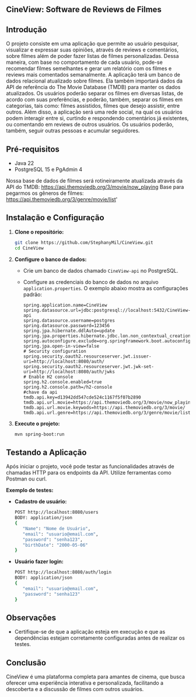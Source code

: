 ## CineView: Software de Reviews de Filmes

## Introdução

O projeto consiste em uma aplicação que permite ao usuário pesquisar, visualizar e
expressar suas opiniões, através de reviews e comentários, sobre filmes além de poder fazer
listas de filmes personalizadas. Dessa maneira, com base no comportamento de cada usuário,
pode-se recomendar filmes semelhantes e gerar um relatório com os filmes e reviews mais
comentados semanalmente.
A aplicação terá um banco de dados relacional atualizado sobre filmes. Ela também
importará dados da API de referência do The Movie Database (TMDB) para manter os dados
atualizados. Os usuários poderão separar os filmes em diversas listas, de acordo com suas
preferências, e poderão, também, separar os filmes em categorias, tais como: filmes
assistidos, filmes que desejo assistir, entre outros.
Além disso, a aplicação será uma rede social, na qual os usuários podem interagir
entre si, curtindo e respondendo comentários já existentes, ou comentando em reviews de
outros usuários. Os usuários poderão, também, seguir outras pessoas e acumular seguidores.

## Pré-requisitos

* Java 22
* PostgreSQL 15 e PgAdmin 4

Nossa base de dados de filmes será rotineiramente atualizada através da API do TMDB: https://api.themoviedb.org/3/movie/now_playing
Base para pegarmos os gêneros de filmes: https://api.themoviedb.org/3/genre/movie/list'

## Instalação e Configuração

1. **Clone o repositório:**

   ```bash
   git clone https://github.com/StephanyMil/CineView.git
   cd CineView
   ```

2. **Configure o banco de dados:**

    * Crie um banco de dados chamado `CineView-api` no PostgreSQL.
    * Configure as credenciais do banco de dados no arquivo `application.properties`. O exemplo abaixo mostra as configurações padrão:

      ```properties
      spring.application.name=CineView
      spring.datasource.url=jdbc:postgresql://localhost:5432/CineView-api
      spring.datasource.username=postgres
      spring.datasource.password=123456
      spring.jpa.hibernate.ddlAuto=update
      spring.jpa.properties.hibernate.jdbc.lon.non_contextual_creation=true
      spring.autoconfigure.exclude=org.springframework.boot.autoconfigure.security.servlet.SecurityAutoConfiguration
      spring.jpa.open-in-view=false
      # Security configuration
      spring.security.oauth2.resourceserver.jwt.issuer-uri=http://localhost:8080/auth/
      spring.security.oauth2.resourceserver.jwt.jwk-set-uri=http://localhost:8080/auth/jwks
      # Enable H2 console
      spring.h2.console.enabled=true
      spring.h2.console.path=/h2-console
      #chave da api
      tmdb.api.key=d13942dd547cde524c1167f5f07b2890
      tmdb.api.url.movie=https://api.themoviedb.org/3/movie/now_playing
      tmdb.api.url.movie.keywods=https://api.themoviedb.org/3/movie/
      tmdb.api.url.genre=https://api.themoviedb.org/3/genre/movie/list
      ```

3. **Execute o projeto:**

   ```bash
   mvn spring-boot:run
   ```

## Testando a Aplicação

Após iniciar o projeto, você pode testar as funcionalidades através de chamadas HTTP para os endpoints da API. Utilize ferramentas como Postman ou curl.

**Exemplo de testes:**

* **Cadastro de usuário:**

   ```bash
   POST http://localhost:8080/users
   BODY: application/json
   {
      "Name": "Nome de Usuário",
      "email": "usuario@email.com",
      "password": "senha123",
      "birthDate": "2000-05-06"
   }
   ```

* **Usuário fazer login:**

   ```bash
   POST http://localhost:8080/auth/login
   BODY: application/json
   {
      "email": "usuario@email.com",
      "password": "senha123"
   }

   ```

## Observações

* Certifique-se de que a aplicação esteja em execução e que as dependências estejam corretamente configuradas antes de realizar os testes.

## Conclusão

CineView é uma plataforma completa para amantes de cinema, que busca oferecer uma experiência interativa e personalizada, facilitando a descoberta e a discussão de filmes com outros usuários.

